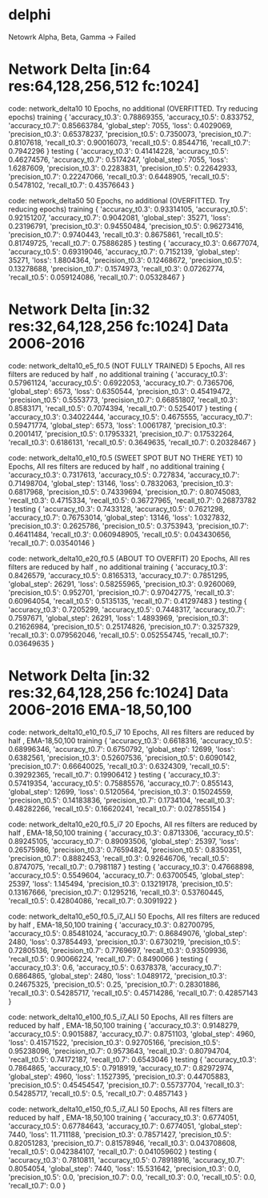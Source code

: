 # delphi

Netowrk Alpha, Beta, Gamma -> Failed

# Network Delta [in:64 res:64,128,256,512 fc:1024]

 code: network_delta10
 10 Epochs, no additional (OVERFITTED. Try reducing epochs)
 training
 {
 'accuracy_t0.3': 0.78869355,
 'accuracy_t0.5': 0.833752,
 'accuracy_t0.7': 0.85663784,
 'global_step': 7055,
 'loss': 0.4029069,
 'precision_t0.3': 0.65378237,
 'precision_t0.5': 0.7350073,
 'precision_t0.7': 0.8107618,
 'recall_t0.3': 0.90016073,
 'recall_t0.5': 0.8544716,
 'recall_t0.7': 0.7942296
 }
 testing
 {
 'accuracy_t0.3': 0.41414228,
 'accuracy_t0.5': 0.46274576,
 'accuracy_t0.7': 0.5174247,
 'global_step': 7055,
 'loss': 1.6287609,
 'precision_t0.3': 0.2283831,
 'precision_t0.5': 0.22642933,
 'precision_t0.7': 0.22247066,
 'recall_t0.3': 0.6448905,
 'recall_t0.5': 0.5478102,
 'recall_t0.7': 0.43576643
 }

 code: network_delta50
 50 Epochs, no additional (OVERFITTED. Try reducing epochs)
 training
 {
 'accuracy_t0.3': 0.93314105,
 'accuracy_t0.5': 0.92151207,
 'accuracy_t0.7': 0.9042081,
 'global_step': 35271,
 'loss': 0.23196791,
 'precision_t0.3': 0.94550484,
 'precision_t0.5': 0.96273416,
 'precision_t0.7': 0.9740443,
 'recall_t0.3': 0.8675861,
 'recall_t0.5': 0.81749725,
 'recall_t0.7': 0.75886285
 }
 testing
 {
 'accuracy_t0.3': 0.6677074,
 'accuracy_t0.5': 0.69319046,
 'accuracy_t0.7': 0.7152139,
 'global_step': 35271,
 'loss': 1.8804364,
 'precision_t0.3': 0.12468672,
 'precision_t0.5': 0.13278688,
 'precision_t0.7': 0.1574973,
 'recall_t0.3': 0.07262774,
 'recall_t0.5': 0.059124086,
 'recall_t0.7': 0.05328467
 }

# Network Delta [in:32 res:32,64,128,256 fc:1024] Data 2006-2016

 code: network_delta10_e5_f0.5 (NOT FULLY TRAINED)
 5 Epochs, All res filters are reduced by half , no additional
 training
 {
 'accuracy_t0.3': 0.57961124,
 'accuracy_t0.5': 0.6922053,
 'accuracy_t0.7': 0.7365706,
 'global_step': 6573,
 'loss': 0.6350544,
 'precision_t0.3': 0.45419472,
 'precision_t0.5': 0.5553773,
 'precision_t0.7': 0.66851807,
 'recall_t0.3': 0.8583171,
 'recall_t0.5': 0.7074394,
 'recall_t0.7': 0.5254017
 }
 testing
 {
 'accuracy_t0.3': 0.34022444,
 'accuracy_t0.5': 0.4675555,
 'accuracy_t0.7': 0.59471774,
 'global_step': 6573,
 'loss': 1.0061787,
 'precision_t0.3': 0.2001417,
 'precision_t0.5': 0.17953321,
 'precision_t0.7': 0.17532264,
 'recall_t0.3': 0.6186131,
 'recall_t0.5': 0.3649635,
 'recall_t0.7': 0.20328467
 }

 code: network_delta10_e10_f0.5 (SWEET SPOT BUT NO THERE YET)
 10 Epochs, All res filters are reduced by half , no additional
 training
 {
 'accuracy_t0.3': 0.7317613,
 'accuracy_t0.5': 0.727834,
 'accuracy_t0.7': 0.71498704,
 'global_step': 13146,
 'loss': 0.7832063,
 'precision_t0.3': 0.6817968,
 'precision_t0.5': 0.74339694,
 'precision_t0.7': 0.80745083,
 'recall_t0.3': 0.4715334,
 'recall_t0.5': 0.36727965,
 'recall_t0.7': 0.26873782
 }
 testing
 {
 'accuracy_t0.3': 0.7433128,
 'accuracy_t0.5': 0.7621298,
 'accuracy_t0.7': 0.76753014,
 'global_step': 13146,
 'loss': 1.0327832,
 'precision_t0.3': 0.2625786,
 'precision_t0.5': 0.3753943,
 'precision_t0.7': 0.46411484,
 'recall_t0.3': 0.060948905,
 'recall_t0.5': 0.043430656,
 'recall_t0.7': 0.03540146
 }

 code: network_delta10_e20_f0.5 (ABOUT TO OVERFIT)
 20 Epochs, All res filters are reduced by half , no additional
 training
 {
 'accuracy_t0.3': 0.8426579,
 'accuracy_t0.5': 0.8165313,
 'accuracy_t0.7': 0.7851295,
 'global_step': 26291,
 'loss': 0.58255965,
 'precision_t0.3': 0.9260069,
 'precision_t0.5': 0.952701,
 'precision_t0.7': 0.97042775,
 'recall_t0.3': 0.60964054,
 'recall_t0.5': 0.5135135,
 'recall_t0.7': 0.41297483
 }
 testing
 {
 'accuracy_t0.3': 0.7205299,
 'accuracy_t0.5': 0.7448317,
 'accuracy_t0.7': 0.7597671,
 'global_step': 26291,
 'loss': 1.4893969,
 'precision_t0.3': 0.21626984,
 'precision_t0.5': 0.25174826,
 'precision_t0.7': 0.3257329,
 'recall_t0.3': 0.079562046,
 'recall_t0.5': 0.052554745,
 'recall_t0.7': 0.03649635
 }
 
# Network Delta [in:32 res:32,64,128,256 fc:1024] Data 2006-2016 EMA-18,50,100

 code: network_delta10_e10_f0.5_i7 
 10 Epochs, All res filters are reduced by half , EMA-18,50,100
 training
 {
 'accuracy_t0.3': 0.6618316,
 'accuracy_t0.5': 0.68996346,
 'accuracy_t0.7': 0.6750792,
 'global_step': 12699,
 'loss': 0.6382561,
 'precision_t0.3': 0.52607536,
 'precision_t0.5': 0.6090142,
 'precision_t0.7': 0.66640025,
 'recall_t0.3': 0.6324309,
 'recall_t0.5': 0.39292365,
 'recall_t0.7': 0.19906412
 }
 testing
 {
 'accuracy_t0.3': 0.57419354,
 'accuracy_t0.5': 0.75885576,
 'accuracy_t0.7': 0.855143,
 'global_step': 12699,
 'loss': 0.5120564,
 'precision_t0.3': 0.15024559,
 'precision_t0.5': 0.14183836,
 'precision_t0.7': 0.1734104,
 'recall_t0.3': 0.48282266,
 'recall_t0.5': 0.16620241,
 'recall_t0.7': 0.027855154
 }

 code: network_delta10_e20_f0.5_i7
 20 Epochs, All res filters are reduced by half , EMA-18,50,100
 training
 {
 'accuracy_t0.3': 0.8713306,
 'accuracy_t0.5': 0.89245105,
 'accuracy_t0.7': 0.89093506,
 'global_step': 25397,
 'loss': 0.26575986,
 'precision_t0.3': 0.76594824,
 'precision_t0.5': 0.8350351,
 'precision_t0.7': 0.8882453,
 'recall_t0.3': 0.92646706,
 'recall_t0.5': 0.8747075,
 'recall_t0.7': 0.7981187
 }
 testing
 {
 'accuracy_t0.3': 0.47668898,
 'accuracy_t0.5': 0.5549604,
 'accuracy_t0.7': 0.63700545,
 'global_step': 25397,
 'loss': 1.145494,
 'precision_t0.3': 0.13219178,
 'precision_t0.5': 0.13167666,
 'precision_t0.7': 0.1295216,
 'recall_t0.3': 0.53760445,
 'recall_t0.5': 0.42804086,
 'recall_t0.7': 0.3091922
 }
 
 code: network_delta10_e50_f0.5_i7_ALI
 50 Epochs, All res filters are reduced by half , EMA-18,50,100
 training
 {
 'accuracy_t0.3': 0.82700795,
 'accuracy_t0.5': 0.85481024,
 'accuracy_t0.7': 0.86849076,
 'global_step': 2480,
 'loss': 0.37854493,
 'precision_t0.3': 0.6730219,
 'precision_t0.5': 0.72805136,
 'precision_t0.7': 0.7769697,
 'recall_t0.3': 0.93509936,
 'recall_t0.5': 0.90066224,
 'recall_t0.7': 0.8490066
 }
 testing
 {
 'accuracy_t0.3': 0.6,
 'accuracy_t0.5': 0.6378378,
 'accuracy_t0.7': 0.6864865,
 'global_step': 2480,
 'loss': 1.0489172,
 'precision_t0.3': 0.24675325,
 'precision_t0.5': 0.25,
 'precision_t0.7': 0.28301886,
 'recall_t0.3': 0.54285717,
 'recall_t0.5': 0.45714286,
 'recall_t0.7': 0.42857143
 }
 
 code: network_delta10_e100_f0.5_i7_ALI
 50 Epochs, All res filters are reduced by half , EMA-18,50,100
 training
 {
 'accuracy_t0.3': 0.9148279,
 'accuracy_t0.5': 0.9015887,
 'accuracy_t0.7': 0.8751103,
 'global_step': 4960,
 'loss': 0.41571522,
 'precision_t0.3': 0.92705166,
 'precision_t0.5': 0.95238096,
 'precision_t0.7': 0.9573643,
 'recall_t0.3': 0.80794704,
 'recall_t0.5': 0.74172187,
 'recall_t0.7': 0.6543046
 }
 testing
 {
 'accuracy_t0.3': 0.7864865,
 'accuracy_t0.5': 0.7918919,
 'accuracy_t0.7': 0.82972974,
 'global_step': 4960,
 'loss': 1.1527395,
 'precision_t0.3': 0.44705883,
 'precision_t0.5': 0.45454547,
 'precision_t0.7': 0.55737704,
 'recall_t0.3': 0.54285717,
 'recall_t0.5': 0.5,
 'recall_t0.7': 0.4857143
 }
 
 code: network_delta10_e150_f0.5_i7_ALI
 50 Epochs, All res filters are reduced by half , EMA-18,50,100
 training
 {
 'accuracy_t0.3': 0.6774051,
 'accuracy_t0.5': 0.67784643,
 'accuracy_t0.7': 0.6774051,
 'global_step': 7440,
 'loss': 11.711188,
 'precision_t0.3': 0.78571427,
 'precision_t0.5': 0.82051283,
 'precision_t0.7': 0.81578946,
 'recall_t0.3': 0.043708608,
 'recall_t0.5': 0.042384107,
 'recall_t0.7': 0.041059602
 }
 testing
 {
 'accuracy_t0.3': 0.7810811,
 'accuracy_t0.5': 0.78918916,
 'accuracy_t0.7': 0.8054054,
 'global_step': 7440,
 'loss': 15.531642,
 'precision_t0.3': 0.0,
 'precision_t0.5': 0.0,
 'precision_t0.7': 0.0,
 'recall_t0.3': 0.0,
 'recall_t0.5': 0.0,
 'recall_t0.7': 0.0
 }



